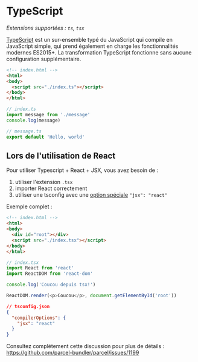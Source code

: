 # TypeScript

_Extensions supportées : `ts`, `tsx`_

[TypeScript](https://www.typescriptlang.org/) est un sur-ensemble typé du JavaScript qui compile en JavaScript simple, qui prend également en charge les fonctionnalités modernes ES2015+. La transformation TypeScript fonctionne sans aucune configuration supplémentaire.

```html
<!-- index.html -->
<html>
<body>
  <script src="./index.ts"></script>
</body>
</html>
```

```typescript
// index.ts
import message from './message'
console.log(message)
```

```typescript
// message.ts
export default 'Hello, world'
```

## Lors de l'utilisation de React

Pour utiliser Typescript + React + JSX, vous avez besoin de :

1. utiliser l'extension `.tsx`
2. importer React correctement
3. utiliser une tsconfig avec une [option spéciale](https://www.typescriptlang.org/docs/handbook/jsx.html) `"jsx": "react"`

Exemple complet :

```html
<!-- index.html -->
<html>
<body>
  <div id="root"></div>
  <script src="./index.tsx"></script>
</body>
</html>
```

```typescript
// index.tsx
import React from 'react'
import ReactDOM from 'react-dom'

console.log('Coucou depuis tsx!')

ReactDOM.render(<p>Coucou</p>, document.getElementById('root'))
```

```json
// tsconfig.json
{
  "compilerOptions": {
    "jsx": "react"
  }
}
```

Consultez complétement cette discussion pour plus de détails : https://github.com/parcel-bundler/parcel/issues/1199
